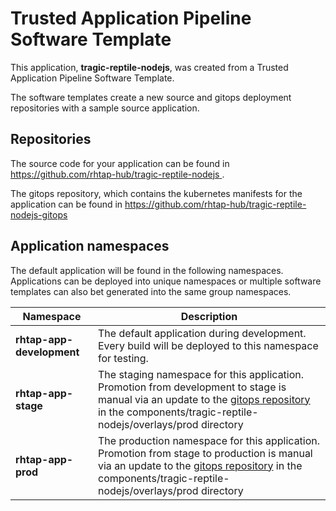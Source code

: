 # Trusted Application Pipeline Software Template

This application, **tragic-reptile-nodejs**, was created from a Trusted Application Pipeline Software Template.

The software templates create a new source and gitops deployment repositories with a sample source application. 

## Repositories

The source code for your application can be found in [https://github.com/rhtap-hub/tragic-reptile-nodejs ](https://github.com/rhtap-hub/tragic-reptile-nodejs ).
 
The gitops repository, which contains the kubernetes manifests for the application can be found in 
[https://github.com/rhtap-hub/tragic-reptile-nodejs-gitops ](https://github.com/rhtap-hub/tragic-reptile-nodejs-gitops ) 

## Application namespaces 

The default application will be found in the following namespaces. Applications can be deployed into unique namespaces or multiple software templates can also bet generated into the same group namespaces.  

|  Namespace   |  Description   |  
| -------- | -------- |   
| **rhtap-app-development** | The default application during development. Every build will be deployed to this namespace for testing. | 
| **rhtap-app-stage** | The staging namespace for this application. Promotion from development to stage is manual via an update to the [gitops repository](https://github.com/rhtap-hub/tragic-reptile-nodejs-gitops ) in the components/tragic-reptile-nodejs/overlays/prod directory |  
| **rhtap-app-prod** | The production namespace for this application. Promotion from stage to production is manual via an update to the [gitops repository](https://github.com/rhtap-hub/tragic-reptile-nodejs-gitops ) in the components/tragic-reptile-nodejs/overlays/prod directory | 